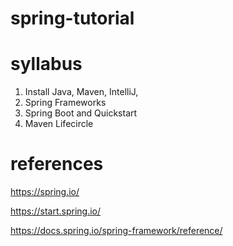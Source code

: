 # spring-tutorial

# syllabus

1. Install Java, Maven, IntelliJ,
2. Spring Frameworks
3. Spring Boot and Quickstart
4. Maven Lifecircle


# references

https://spring.io/

https://start.spring.io/

https://docs.spring.io/spring-framework/reference/
